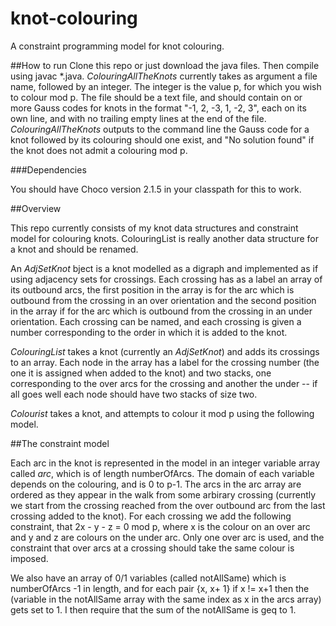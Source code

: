 # knot-colouring
A constraint programming model for knot colouring.

##How to run
Clone this repo or just download the java files.  Then compile using javac *.java.  _ColouringAllTheKnots_ currently takes as argument a file name, followed by an integer.  The integer is the value p, for which you wish to colour mod p.  The file should be a text file, and should contain on or more Gauss codes for knots in the format "-1, 2, -3, 1, -2, 3", each on its own line, and with no trailing empty lines at the end of the file.  _ColouringAllTheKnots_ outputs to the command line the Gauss code for a knot followed by its colouring should one exist, and "No solution found" if the knot does not admit a colouring mod p.

###Dependencies

You should have Choco version 2.1.5 in your classpath for this to work.

##Overview

This repo currently consists of my knot data structures and constraint model for colouring knots.  ColouringList is really another data structure for a knot and should be renamed.

An _AdjSetKnot_ bject is a knot modelled as a digraph and implemented as if using adjacency sets for crossings.  Each crossing has as a label an array of its outbound arcs, the first position in the array is for the arc which is outbound from the crossing in an over orientation and the second position in the array if for the arc which is outbound from the crossing in an under orientation.  Each crossing can be named, and each crossing is given a number corresponding to the order in which it is added to the knot.

_ColouringList_ takes a knot (currently an _AdjSetKnot_) and adds its crossings to an array.  Each node in the array has a label for the crossing number (the one it is assigned when added to the knot) and two stacks, one corresponding to the over arcs for the crossing and another the under -- if all goes well each node should have two stacks of size two.

_Colourist_ takes a knot, and attempts to colour it mod p using the following model.

##The constraint model

Each arc in the knot is represented in the model in an integer variable array called _arc_, which is of length numberOfArcs.  The domain of each variable depends on the colouring, and is 0 to p-1.  The arcs in the arc array are ordered as they appear in the walk from some arbirary crossing (currently we start from the crossing reached from the over outbound arc from the last crossing added to the knot).  For each crossing we add the following constraint, that 2x - y - z = 0 mod p, where x is the colour on an over arc and y and z are colours on the under arc.  Only one over arc is used, and the constraint that over arcs at a crossing should take the same colour is imposed.

We also have an array of 0/1 variables (called notAllSame) which is numberOfArcs -1 in length, and for each pair {x, x+ 1} if x != x+1 then the (variable in the notAllSame array with the same index as x in the arcs array) gets set to 1.  I then require that the sum of the notAllSame is geq to 1. 

